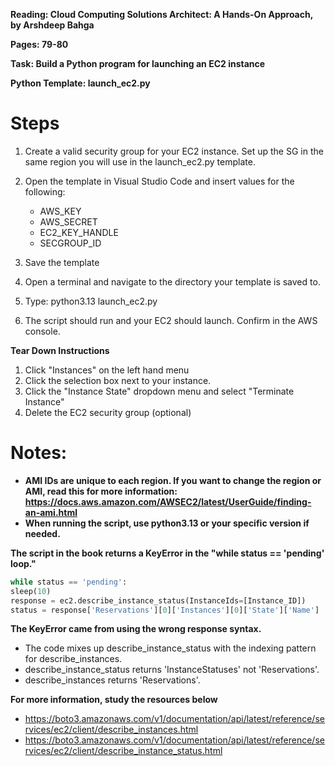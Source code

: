 **Reading: Cloud Computing Solutions Architect: A Hands-On Approach, by Arshdeep Bahga**

**Pages: 79-80**

**Task: Build a Python program for launching an EC2 instance**

**Python Template: launch_ec2.py**

# Steps

1. Create a valid security group for your EC2 instance. Set up the SG in the same region you will use in the launch_ec2.py template.
2. Open the template in Visual Studio Code and insert values for the following:

   - AWS_KEY  
   - AWS_SECRET  
   - EC2_KEY_HANDLE  
   - SECGROUP_ID


3.  Save the template
4. Open a terminal and navigate to the directory your template is saved to.
5. Type: python3.13 launch_ec2.py
6. The script should run and your EC2 should launch. Confirm in the AWS console.

**Tear Down Instructions**

1. Click "Instances" on the left hand menu
2. Click the selection box next to your instance.
3. Click the "Instance State" dropdown menu and select "Terminate Instance"
4. Delete the EC2 security group (optional)

# Notes:

- **AMI IDs are unique to each region. If you want to change the region or AMI, read this for more information: https://docs.aws.amazon.com/AWSEC2/latest/UserGuide/finding-an-ami.html**
- **When running the script, use python3.13 or your specific version if needed.**


**The script in the book returns a KeyError in the "while status == 'pending' loop."**
   ```python
while status == 'pending':
sleep(10)
response = ec2.describe_instance_status(InstanceIds=[Instance_ID])
status = response['Reservations'][0]['Instances'][0]['State']['Name']
```

**The KeyError came from using the wrong response syntax.**

- The code mixes up describe_instance_status with the indexing pattern for describe_instances.
- describe_instance_status returns 'InstanceStatuses' not 'Reservations'.
- describe_instances returns 'Reservations'.

**For more information, study the resources below**

- https://boto3.amazonaws.com/v1/documentation/api/latest/reference/services/ec2/client/describe_instances.html
- https://boto3.amazonaws.com/v1/documentation/api/latest/reference/services/ec2/client/describe_instance_status.html
